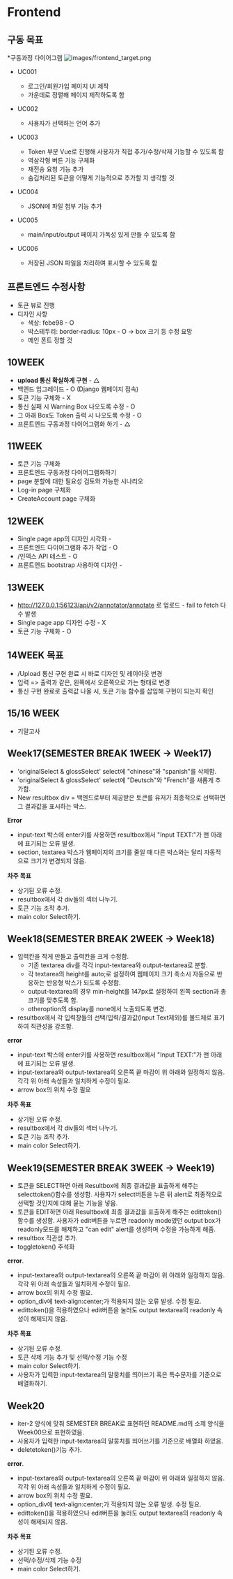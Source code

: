 # Frontend

구동 목표
-------

*구동과정 다이어그램
![images/frontend_target.png](images/frontend_target.png)

* UC001
  * 로그인/회원가입 페이지 UI 제작
  * 가운데로 정렬해 페이지 제작하도록 함


* UC002
  * 사용자가 선택하는 언어 추가

* UC003
  * Token 부분 Vue로 진행해 사용자가 직접 추가/수정/삭제 기능할 수 있도록 함
  * 역삼각형 버튼 기능 구체화
  * 재전송 요청 기능 추가
  * 숨김처리된 토큰을 어떻게 기능적으로 추가할 지 생각할 것
  
* UC004
  * JSON에 파일 첨부 기능 추가

* UC005
  * main/input/output 페이지 가독성 있게 만들 수 있도록 함

* UC006
  * 저장된 JSON 파일을 처리하여 표시할 수 있도록 함


프론트엔드 수정사항
--------

* 토큰 뷰로 진행 
* 디자인 사항
   * 색상: febe98 - O
   * 박스테두리: border-radius: 10px - O -> box 크기 등 수정 요망
   *  메인 폰트 정할 것

10WEEK
----------
* **upload 통신 확실하게 구현** - △
* 백엔드 업그레이드 - O (Django 웹페이지 접속)
* 토큰 기능 구체화 - X
* 통신 실패 시 Warning Box 나오도록 수정 - O
* 그 아래 Box도 Token 출력 시 나오도록 수정 - O
* 프론트엔드 구동과정 다이어그램화 하기 - △

11WEEK
----------
* 토큰 기능 구체화
* 프론트엔드 구동과정 다이어그램화하기
* page 분할에 대한 필요성 검토와 가능한 시나리오
* Log-in page 구체화
* CreateAccount page 구체화
  
12WEEK
----------
* Single page app의 디자인 시각화 -
* 프론트엔드 다이어그램화 추가 작업 - O
* /인덱스 API 테스트 - O
* 프론트엔드 bootstrap 사용하여 디자인 - 

13WEEK
----------
* http://127.0.0.1:56123/api/v2/annotator/annotate 로 업로드 - fail to fetch 다수 발생
* Single page app 디자인 수정 - X
* 토큰 기능 구체화 - O

14WEEK 목표
---------
* /Upload 통신 구현 완료 시 바로 디자인 및 레이아웃 변경
* 입력 => 출력과 같은, 왼쪽에서 오른쪽으로 가는 형태로 변경
* 통신 구현 완료로 출력값 나올 시, 토큰 기능 함수를 삽입해 구현이 되는지 확인

15/16 WEEK 
---------
* 기말고사

Week17(SEMESTER BREAK 1WEEK -> Week17)
---------
* 'originalSelect & glossSelect' select에 "chinese"와 "spanish"를 삭제함.
* 'originalSelect & glossSelect' select에 "Deutsch"와 "French"를 새롭게 추가함.
* New resultbox div = 백엔드로부터 제공받은 토큰를 유저가 최종적으로 선택하면 그 결과값을 표시하는 박스.

**Error**
* input-text 박스에 enter키를 사용하면 resultbox에서 "Input TEXT:"가 맨 아래에 표기되는 오류 발생.
* section, textarea 박스가 웹페이지의 크기를 줄일 때 다른 박스와는 달리 자동적으로 크기가 변경되지 않음.

**차주 목표**
* 상기된 오류 수정.
* resultbox에서 각 div들의 섹터 나누기.
* 토큰 기능 조작 추가.
* main color Select하기.

Week18(SEMESTER BREAK 2WEEK -> Week18)
--------
* 입력칸을 작게 만들고 출력칸을 크게 수정함.
  * 기존 textarea div를 각각 input-textarea와 output-textarea로 분할.
  * 각 textarea의 height를 auto;로 설정하여 웹페이지 크기 축소시 자동으로 반응하는 반응형 박스가 되도록 수정함.
  * output-textarea의 경우 min-height를 147px로 설정하여 왼쪽 section과 총 크기를 맞추도록 함.
  * otheroption의 display를 none에서 노출되도록 변경.
* resultbox에서 각 입력창들의 선택/입력/결과값(Input Text제외)를 볼드체로 표기하여 직관성을 강조함.

**error**
* input-text 박스에 enter키를 사용하면 resultbox에서 "Input TEXT:"가 맨 아래에 표기되는 오류 발생.
* input-textarea와 output-textarea의 오른쪽 끝 마감이 위 아래와 일정하지 않음. 각각 위 아래 속성들과 일치하게 수정이 필요.
* arrow box의 위치 수정 필요

**차주 목표**
* 상기된 오류 수정.
* resultbox에서 각 div들의 섹터 나누기.
* 토큰 기능 조작 추가.
* main color Select하기.

Week19(SEMESTER BREAK 3WEEK -> Week19)
---------
* 토큰을 SELECT하면 아래 Resultbox에 최종 결과값을 표출하게 해주는 selecttoken()함수를 생성함. 사용자가 select버튼을 누른 뒤 alert로 최종적으로 선택할 것인지에 대해 묻는 기능을 넣음.
* 토큰을 EDIT하면 아래 Resultbox에 최종 결과값을 표출하게 해주는 edittoken()함수를 생성함. 사용자가 edit버튼을 누르면 readonly mode였던 output box가 readonly모드를 해제하고 "can edit" alert를 생성하며 수정을 가능하게 해줌.
* resultbox 직관성 추가.
* toggletoken() 주석화

**error**.
* input-textarea와 output-textarea의 오른쪽 끝 마감이 위 아래와 일정하지 않음. 각각 위 아래 속성들과 일치하게 수정이 필요.
* arrow box의 위치 수정 필요.
* option_div에 text-align:center;가 적용되지 않는 오류 발생. 수정 필요.
* edittoken()을 적용하였으나 edit버튼을 눌러도 output textarea의 readonly 속성이 해제되지 않음.

**차주 목표**
* 상기된 오류 수정.
* 토큰 삭제 기능 추가 및 선택/수정 기능 수정
* main color Select하기.
* 사용자가 입력한 input-textarea의 말뭉치를 띄어쓰기 혹은 특수문자를 기준으로 배열화하기.

Week20
-----------
* iter-2 양식에 맞춰 SEMESTER BREAK로 표현하던 README.md의 소제 양식을 Week00으로 표현하였음.
* 사용자가 입력한 input-textarea의 말뭉치를 띄어쓰기를 기준으로 배열화 하였음.
* deletetoken()기능 추가.

**error**.
* input-textarea와 output-textarea의 오른쪽 끝 마감이 위 아래와 일정하지 않음. 각각 위 아래 속성들과 일치하게 수정이 필요.
* arrow box의 위치 수정 필요.
* option_div에 text-align:center;가 적용되지 않는 오류 발생. 수정 필요.
* edittoken()을 적용하였으나 edit버튼을 눌러도 output textarea의 readonly 속성이 해제되지 않음.

**차주 목표**
* 상기된 오류 수정.
* 선택/수정/삭제 기능 수정
* main color Select하기.
